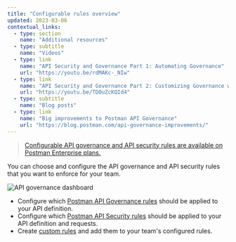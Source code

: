 ```yaml
---
title: "Configurable rules overview"
updated: 2023-03-06
contextual_links:
  - type: section
    name: "Additional resources"
  - type: subtitle
    name: "Videos"
  - type: link
    name: "API Security and Governance Part 1: Automating Governance"
    url: "https://youtu.be/rdMAKc-_NIw"
  - type: link
    name: "API Security and Governance Part 2: Customizing Governance with Spectral Rulesets"
    url: "https://youtu.be/TDOuZcKQId4"
  - type: subtitle
    name: "Blog posts"
  - type: link
    name: "Big improvements to Postman API Governance"
    url: "https://blog.postman.com/api-governance-improvements/"
---
```


> [Configurable API governance and API security rules are available on Postman Enterprise plans.](https://www.postman.com/pricing)

You can choose and configure the API governance and API security rules that you want to enforce for your team.

<img alt="API governance dashboard" src="https://assets.postman.com/postman-docs/api-governance-dashboard-10.12.0.jpg"/>

* Configure which [Postman API Governance rules](/docs/api-governance/configurable-rules/configuring-api-governance-rules/) should be applied to your API definition.
* Configure which [Postman API Security rules](/docs/api-governance/configurable-rules/configuring-api-security-rules/) should be applied to your API definition and requests.
* Create [custom rules](/docs/api-governance/configurable-rules/spectral/) and add them to your team's configured rules.

